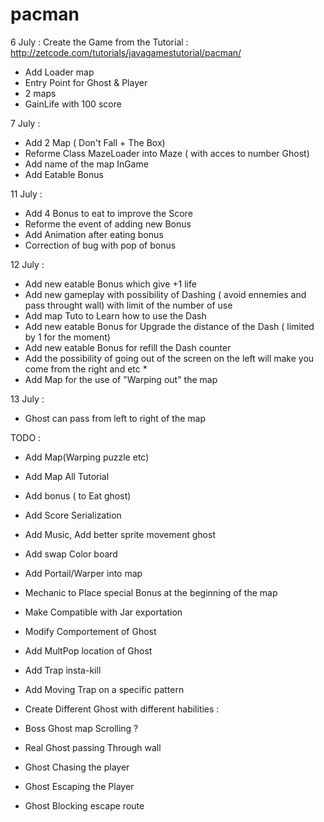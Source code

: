 # pacman

6 July : Create the Game from the Tutorial : 
http://zetcode.com/tutorials/javagamestutorial/pacman/

+  Add Loader map 
+  Entry Point for Ghost & Player
+  2 maps 
+  GainLife with 100 score 

  
7 July :

+ Add 2 Map ( Don't Fall + The Box) 
+ Reforme Class MazeLoader into Maze ( with acces to number Ghost)
+ Add name of the map InGame
+ Add Eatable Bonus

11 July :

+ Add 4 Bonus to eat to improve the Score 
+ Reforme the event of adding new Bonus
+ Add Animation after eating bonus
+ Correction of bug with pop of bonus

12 July : 

+ Add new eatable Bonus which give +1 life
+ Add new gameplay with possibility of Dashing ( avoid ennemies and pass throught wall) with limit of the number of use
+ Add map Tuto to Learn how to use the Dash
+ Add new eatable Bonus for Upgrade the distance of the Dash ( limited by 1 for the moment)
+ Add new eatable Bonus for refill the Dash counter
+ Add the possibility of going out of the screen on the left will make you come from the right and etc *
+ Add Map for the use of "Warping out" the map
 
13 July : 

+ Ghost can pass from left to right of the map




TODO :
+ Add Map(Warping puzzle etc)
+ Add Map All Tutorial
+ Add bonus ( to Eat ghost)
+ Add Score Serialization
+ Add Music, Add better sprite movement ghost
+ Add swap Color board 
+ Add Portail/Warper into map
+ Mechanic to Place special Bonus at the beginning of the map
+ Make Compatible with Jar exportation
+ Modify Comportement of Ghost
+ Add MultPop location of Ghost
+ Add Trap insta-kill
+ Add Moving Trap on a specific pattern

+ Create Different Ghost with different habilities :
+  Boss Ghost map Scrolling ?
+  Real Ghost passing Through wall
+  Ghost Chasing the player
+  Ghost Escaping the Player
+  Ghost Blocking escape route
